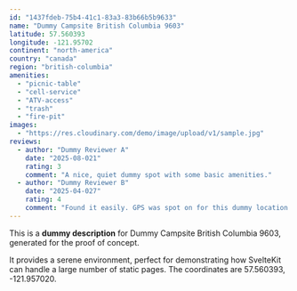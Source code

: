 ```yaml
---
id: "1437fdeb-75b4-41c1-83a3-83b66b5b9633"
name: "Dummy Campsite British Columbia 9603"
latitude: 57.560393
longitude: -121.95702
continent: "north-america"
country: "canada"
region: "british-columbia"
amenities:
  - "picnic-table"
  - "cell-service"
  - "ATV-access"
  - "trash"
  - "fire-pit"
images:
  - "https://res.cloudinary.com/demo/image/upload/v1/sample.jpg"
reviews:
  - author: "Dummy Reviewer A"
    date: "2025-08-021"
    rating: 3
    comment: "A nice, quiet dummy spot with some basic amenities."
  - author: "Dummy Reviewer B"
    date: "2025-04-027"
    rating: 4
    comment: "Found it easily. GPS was spot on for this dummy location."
---
```


This is a **dummy description** for Dummy Campsite British Columbia 9603, generated for the proof of concept.

It provides a serene environment, perfect for demonstrating how SvelteKit can handle a large number of static pages. The coordinates are 57.560393, -121.957020.
